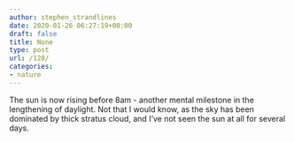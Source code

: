 ```yaml
---
author: stephen_strandlines
date: 2020-01-26 06:27:19+00:00
draft: false
title: None
type: post
url: /128/
categories:
- nature
---
```


The sun is now rising before 8am - another mental milestone in the lengthening of daylight. Not that I would know, as the sky has been dominated by thick stratus cloud, and I’ve not seen the sun at all for several days. 
